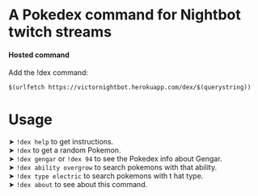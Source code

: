 # A Pokedex command for Nightbot twitch streams

#### Hosted command

Add the !dex command:
```
$(urlfetch https://victornightbot.herokuapp.com/dex/$(querystring))
```

# Usage

  ➤ `!dex help` to get instructions.  
  ➤ `!dex` to get a random Pokemon.  
  ➤ `!dex gengar` or `!dex 94` to see the Pokedex info about    Gengar.  
  ➤ `!dex ability overgrow` to search pokemons with that ability.  
  ➤ `!dex type electric` to search pokemons with t  hat type.  
  ➤ `!dex about` to see about this command.
